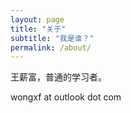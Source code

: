 ```yaml
---
layout: page
title: "关于"
subtitle: "我是谁？"
permalink: /about/
---
```


王薪富，普通的学习者。

wongxf at outlook dot com
